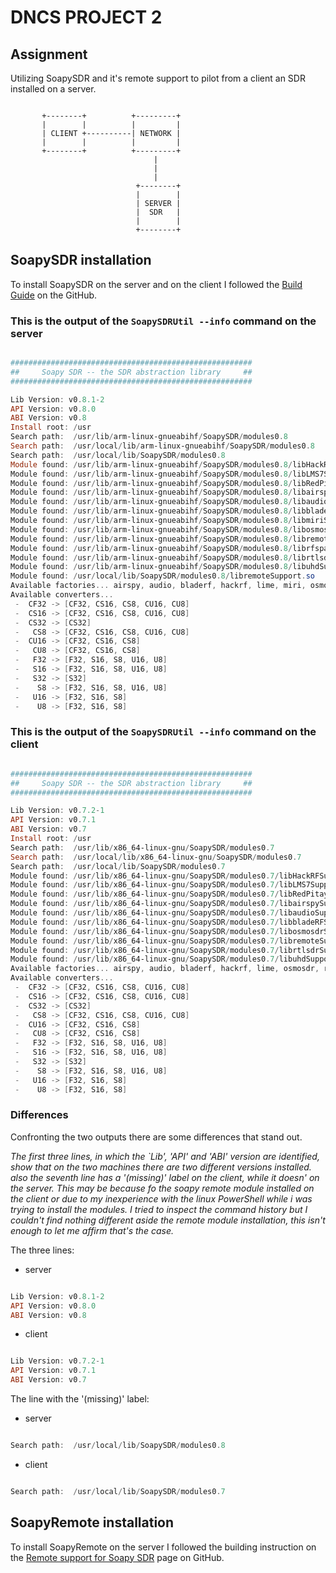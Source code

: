 # DNCS PROJECT 2

## Assignment

Utilizing SoapySDR and it's remote support to pilot from a client an SDR installed on a server.

```text

       +--------+          +---------+
       |        |          |         |
       | CLIENT +----------| NETWORK |
       |        |          |         |
       +--------+          +---------+
                                |
                                |
                                |
                            +--------+
                            |        |
                            | SERVER |   
                            |  SDR   |
                            |        |
                            +--------+

```

## SoapySDR installation

To install SoapySDR on the server and on the client I followed the [Build Guide](https://github.com/pothosware/SoapySDR/wiki/BuildGuide) on the GitHub.

### This is the output of the `SoapySDRUtil --info` command on the server

```PowerShell

######################################################
##     Soapy SDR -- the SDR abstraction library     ##
######################################################

Lib Version: v0.8.1-2
API Version: v0.8.0
ABI Version: v0.8
Install root: /usr
Search path:  /usr/lib/arm-linux-gnueabihf/SoapySDR/modules0.8
Search path:  /usr/local/lib/arm-linux-gnueabihf/SoapySDR/modules0.8                (missing)
Search path:  /usr/local/lib/SoapySDR/modules0.8
Module found: /usr/lib/arm-linux-gnueabihf/SoapySDR/modules0.8/libHackRFSupport.so  (0.3.3)
Module found: /usr/lib/arm-linux-gnueabihf/SoapySDR/modules0.8/libLMS7Support.so    (20.10.0)
Module found: /usr/lib/arm-linux-gnueabihf/SoapySDR/modules0.8/libRedPitaya.so      (0.1.1)
Module found: /usr/lib/arm-linux-gnueabihf/SoapySDR/modules0.8/libairspySupport.so  (0.2.0)
Module found: /usr/lib/arm-linux-gnueabihf/SoapySDR/modules0.8/libaudioSupport.so   (0.1.1)
Module found: /usr/lib/arm-linux-gnueabihf/SoapySDR/modules0.8/libbladeRFSupport.so (0.4.1)
Module found: /usr/lib/arm-linux-gnueabihf/SoapySDR/modules0.8/libmiriSupport.so    (0.2.5)
Module found: /usr/lib/arm-linux-gnueabihf/SoapySDR/modules0.8/libosmosdrSupport.so (0.2.5)
Module found: /usr/lib/arm-linux-gnueabihf/SoapySDR/modules0.8/libremoteSupport.so  (0.5.2)
Module found: /usr/lib/arm-linux-gnueabihf/SoapySDR/modules0.8/librfspaceSupport.so (0.2.5)
Module found: /usr/lib/arm-linux-gnueabihf/SoapySDR/modules0.8/librtlsdrSupport.so  (0.3.2)
Module found: /usr/lib/arm-linux-gnueabihf/SoapySDR/modules0.8/libuhdSupport.so     (0.4.1)
Module found: /usr/local/lib/SoapySDR/modules0.8/libremoteSupport.so                (0.6.0-c09b2f1)
Available factories... airspy, audio, bladerf, hackrf, lime, miri, osmosdr, redpitaya, remote, rfspace, rtlsdr, uhd
Available converters...
 -  CF32 -> [CF32, CS16, CS8, CU16, CU8]
 -  CS16 -> [CF32, CS16, CS8, CU16, CU8]
 -  CS32 -> [CS32]
 -   CS8 -> [CF32, CS16, CS8, CU16, CU8]
 -  CU16 -> [CF32, CS16, CS8]
 -   CU8 -> [CF32, CS16, CS8]
 -   F32 -> [F32, S16, S8, U16, U8]
 -   S16 -> [F32, S16, S8, U16, U8]
 -   S32 -> [S32]
 -    S8 -> [F32, S16, S8, U16, U8]
 -   U16 -> [F32, S16, S8]
 -    U8 -> [F32, S16, S8]

```

### This is the output of the `SoapySDRUtil --info` command on the client

```PowerShell

######################################################
##     Soapy SDR -- the SDR abstraction library     ##
######################################################

Lib Version: v0.7.2-1
API Version: v0.7.1
ABI Version: v0.7
Install root: /usr
Search path:  /usr/lib/x86_64-linux-gnu/SoapySDR/modules0.7
Search path:  /usr/local/lib/x86_64-linux-gnu/SoapySDR/modules0.7                (missing)
Search path:  /usr/local/lib/SoapySDR/modules0.7                                 (missing)
Module found: /usr/lib/x86_64-linux-gnu/SoapySDR/modules0.7/libHackRFSupport.so  (0.3.3)
Module found: /usr/lib/x86_64-linux-gnu/SoapySDR/modules0.7/libLMS7Support.so    (20.01.0)
Module found: /usr/lib/x86_64-linux-gnu/SoapySDR/modules0.7/libRedPitaya.so      (0.1.1)
Module found: /usr/lib/x86_64-linux-gnu/SoapySDR/modules0.7/libairspySupport.so  (0.1.2)
Module found: /usr/lib/x86_64-linux-gnu/SoapySDR/modules0.7/libaudioSupport.so   (0.1.1)
Module found: /usr/lib/x86_64-linux-gnu/SoapySDR/modules0.7/libbladeRFSupport.so (0.4.1)
Module found: /usr/lib/x86_64-linux-gnu/SoapySDR/modules0.7/libosmosdrSupport.so (0.2.5)
Module found: /usr/lib/x86_64-linux-gnu/SoapySDR/modules0.7/libremoteSupport.so  (0.5.1)
Module found: /usr/lib/x86_64-linux-gnu/SoapySDR/modules0.7/librtlsdrSupport.so  (0.3.0)
Module found: /usr/lib/x86_64-linux-gnu/SoapySDR/modules0.7/libuhdSupport.so     (0.3.6)
Available factories... airspy, audio, bladerf, hackrf, lime, osmosdr, redpitaya, remote, rtlsdr, uhd
Available converters...
 -  CF32 -> [CF32, CS16, CS8, CU16, CU8]
 -  CS16 -> [CF32, CS16, CS8, CU16, CU8]
 -  CS32 -> [CS32]
 -   CS8 -> [CF32, CS16, CS8, CU16, CU8]
 -  CU16 -> [CF32, CS16, CS8]
 -   CU8 -> [CF32, CS16, CS8]
 -   F32 -> [F32, S16, S8, U16, U8]
 -   S16 -> [F32, S16, S8, U16, U8]
 -   S32 -> [S32]
 -    S8 -> [F32, S16, S8, U16, U8]
 -   U16 -> [F32, S16, S8]
 -    U8 -> [F32, S16, S8]

```

### Differences

Confronting the two outputs there are some differences that stand out.

*The first three lines, in which the `Lib', 'API' and 'ABI' version are identified, show that on the two machines there are two different versions installed.
also the seventh line has a '(missing)' label on the client, while it doesn' on the server.
This may be because fo the soapy remote module installed on the client or due to my inexperience with the linux PowerShell while i was trying to install the modules.
I tried to inspect the command history but I couldn't find nothing different aside the remote module installation, this isn't enough to let me affirm that's the case.*

The three lines:

- server

```PowerShell

Lib Version: v0.8.1-2
API Version: v0.8.0
ABI Version: v0.8

```

- client

```PowerShell

Lib Version: v0.7.2-1
API Version: v0.7.1
ABI Version: v0.7

```

The line with the '(missing)' label:

- server

```PowerShell

Search path:  /usr/local/lib/SoapySDR/modules0.8

```

- client

```PowerShell

Search path:  /usr/local/lib/SoapySDR/modules0.7                                 (missing)

```

## SoapyRemote installation

To install SoapyRemote on the server I followed the building instruction on the [Remote support for Soapy SDR](https://github.com/pothosware/SoapyRemote/wiki) page on GitHub.

